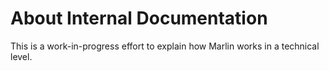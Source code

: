 # About Internal Documentation

This is a work-in-progress effort to explain how Marlin works in a technical level.
